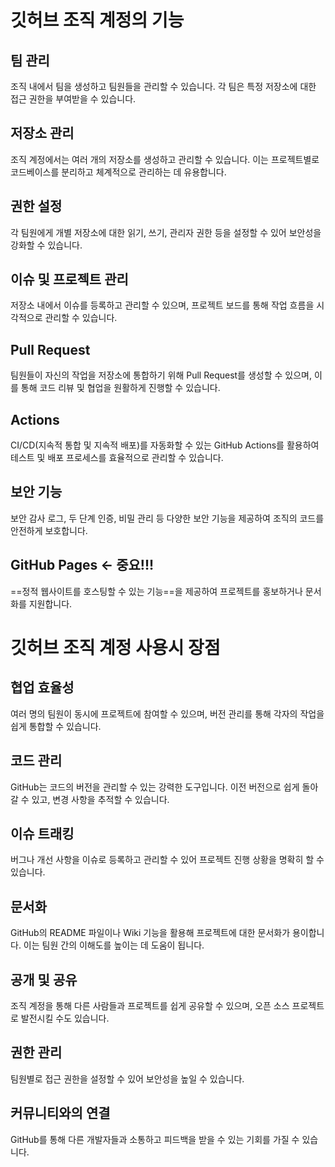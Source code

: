 # 깃허브 조직 계정의 기능
## 팀 관리
조직 내에서 팀을 생성하고 팀원들을 관리할 수 있습니다. 각 팀은 특정 저장소에 대한 접근 권한을 부여받을 수 있습니다.
## 저장소 관리
조직 계정에서는 여러 개의 저장소를 생성하고 관리할 수 있습니다. 이는 프로젝트별로 코드베이스를 분리하고 체계적으로 관리하는 데 유용합니다.
## 권한 설정
각 팀원에게 개별 저장소에 대한 읽기, 쓰기, 관리자 권한 등을 설정할 수 있어 보안성을 강화할 수 있습니다.
## 이슈 및 프로젝트 관리
저장소 내에서 이슈를 등록하고 관리할 수 있으며, 프로젝트 보드를 통해 작업 흐름을 시각적으로 관리할 수 있습니다.
## Pull Request
팀원들이 자신의 작업을 저장소에 통합하기 위해 Pull Request를 생성할 수 있으며, 이를 통해 코드 리뷰 및 협업을 원활하게 진행할 수 있습니다.
## Actions
CI/CD(지속적 통합 및 지속적 배포)를 자동화할 수 있는 GitHub Actions를 활용하여 테스트 및 배포 프로세스를 효율적으로 관리할 수 있습니다.
## 보안 기능
보안 감사 로그, 두 단계 인증, 비밀 관리 등 다양한 보안 기능을 제공하여 조직의 코드를 안전하게 보호합니다.
## GitHub Pages <- 중요!!!
==정적 웹사이트를 호스팅할 수 있는 기능==을 제공하여 프로젝트를 홍보하거나 문서화를 지원합니다.
# 깃허브 조직 계정 사용시 장점
## 협업 효율성
여러 명의 팀원이 동시에 프로젝트에 참여할 수 있으며, 버전 관리를 통해 각자의 작업을 쉽게 통합할 수 있습니다.
## 코드 관리
GitHub는 코드의 버전을 관리할 수 있는 강력한 도구입니다. 이전 버전으로 쉽게 돌아갈 수 있고, 변경 사항을 추적할 수 있습니다.
## 이슈 트래킹
버그나 개선 사항을 이슈로 등록하고 관리할 수 있어 프로젝트 진행 상황을 명확히 할 수 있습니다.
## 문서화
GitHub의 README 파일이나 Wiki 기능을 활용해 프로젝트에 대한 문서화가 용이합니다. 이는 팀원 간의 이해도를 높이는 데 도움이 됩니다.
## 공개 및 공유
조직 계정을 통해 다른 사람들과 프로젝트를 쉽게 공유할 수 있으며, 오픈 소스 프로젝트로 발전시킬 수도 있습니다.
## 권한 관리
팀원별로 접근 권한을 설정할 수 있어 보안성을 높일 수 있습니다.
## 커뮤니티와의 연결
GitHub를 통해 다른 개발자들과 소통하고 피드백을 받을 수 있는 기회를 가질 수 있습니다.
